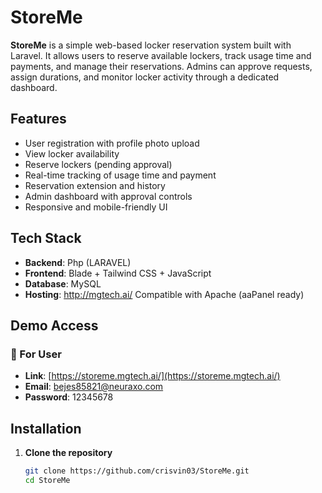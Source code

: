 # StoreMe

**StoreMe** is a simple web-based locker reservation system built with Laravel. It allows users to reserve available lockers, track usage time and payments, and manage their reservations. Admins can approve requests, assign durations, and monitor locker activity through a dedicated dashboard.

## Features

- User registration with profile photo upload
- View locker availability
- Reserve lockers (pending approval)
- Real-time tracking of usage time and payment
- Reservation extension and history
- Admin dashboard with approval controls
- Responsive and mobile-friendly UI

## Tech Stack

- **Backend**: Php (LARAVEL)
- **Frontend**: Blade + Tailwind CSS + JavaScript
- **Database**: MySQL
- **Hosting**: http://mgtech.ai/
  Compatible with Apache (aaPanel ready)

## Demo Access
### 👤 For User 
- **Link**: [https://storeme.mgtech.ai/](https://storeme.mgtech.ai/)
- **Email**: bejes85821@neuraxo.com
- **Password**: 12345678
## Installation

1. **Clone the repository**
   ```bash
   git clone https://github.com/crisvin03/StoreMe.git
   cd StoreMe
